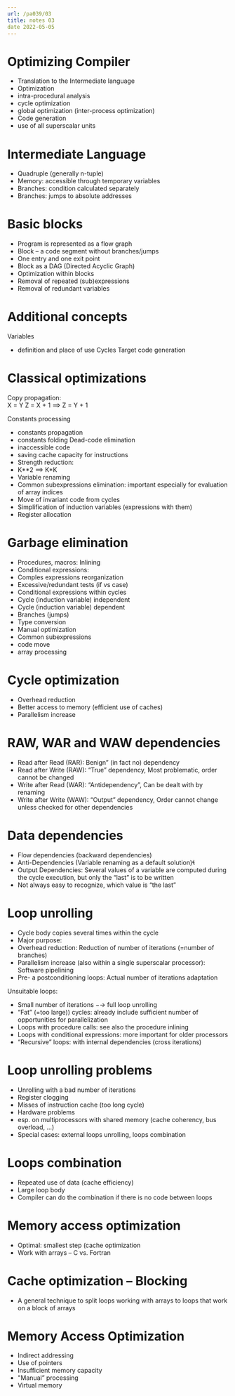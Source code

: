 ```yaml
---
url: /pa039/03
title: notes 03
date 2022-05-05
---
```



# Optimizing Compiler

- Translation to the Intermediate language
- Optimization
 - intra-procedural analysis
 - cycle optimization
 - global optimization (inter-process optimization)
- Code generation
 - use of all superscalar units 

# Intermediate Language

- Quadruple (generally n-tuple)
- Memory: accessible through temporary variables
- Branches: condition calculated separately
- Branches: jumps to absolute addresses


# Basic blocks

- Program is represented as a flow graph
- Block – a code segment without branches/jumps
 - One entry and one exit point
 - Block as a DAG (Directed Acyclic Graph)
- Optimization within blocks
 - Removal of repeated (sub)expressions
 - Removal of redundant variables


# Additional concepts

Variables
 - definition and place of use
Cycles
Target code generation

# Classical optimizations

Copy propagation:  
X = Y
Z = X + 1 ==> Z = Y + 1

Constants processing
 - constants propagation
 - constants folding
Dead-code elimination
- inaccessible code
- saving cache capacity for instructions
- Strength reduction:
 - K**2 ==> K*K
- Variable renaming
- Common subexpressions elimination: important especially for evaluation of array indices
- Move of invariant code from cycles
- Simplification of induction variables (expressions with them)
- Register allocation


# Garbage elimination

- Procedures, macros: Inlining
- Conditional expressions:
 - Comples expressions reorganization
 - Excessive/redundant tests (if vs case)
- Conditional expressions within cycles
 - Cycle (induction variable) independent
 - Cycle (induction variable) dependent
- Branches (jumps)
- Type conversion
- Manual optimization
 - Common subexpressions
 - code move 
 - array processing

# Cycle optimization

- Overhead reduction
- Better access to memory (efficient use of caches)
- Parallelism increase


# RAW, WAR and WAW dependencies

- Read after Read (RAR): Benign” (in fact no) dependency
- Read after Write (RAW): “True” dependency, Most problematic, order cannot be changed
- Write after Read (WAR): “Antidependency”, Can be dealt with by renaming
- Write after Write (WAW): “Output” dependency, Order cannot change unless checked for other dependencies


# Data dependencies

- Flow dependencies (backward dependencies)
- Anti-Dependencies (Variable renaming as a default solution)
- Output Dependencies: Several values of a variable are computed during the cycle execution, but only the “last” is to be written
- Not always easy to recognize, which value is “the last”

# Loop unrolling
- Cycle body copies several times within the cycle
- Major purpose:
 - Overhead reduction: Reduction of number of iterations (=number of branches)
 - Parallelism increase (also within a single superscalar processor): Software pipelining
- Pre- a postconditioning loops: Actual number of iterations adaptation


Unsuitable loops:
- Small number of iterations −→ full loop unrolling
- “Fat” (=too large)) cycles: already include sufficient number of opportunities for parallelization
- Loops with procedure calls: see also the procedure inlining
- Loops with conditional expressions: more important for older processors
- “Recursive” loops: with internal dependencies (cross iterations)

# Loop unrolling problems

- Unrolling with a bad number of iterations
- Register clogging
- Misses of instruction cache (too long cycle)
- Hardware problems
- esp. on multiprocessors with shared memory (cache coherency, bus overload, ...)
- Special cases: external loops unrolling, loops combination

# Loops combination

- Repeated use of data (cache efficiency)
- Large loop body
- Compiler can do the combination if there is no code between loops

# Memory access optimization

- Optimal: smallest step (cache optimization
- Work with arrays – C vs. Fortran

# Cache optimization – Blocking

- A general technique to split loops working with arrays to loops that work on a block of arrays

# Memory Access Optimization

- Indirect addressing
- Use of pointers
- Insufficient memory capacity
 - "Manual” processing
 - Virtual memory




















